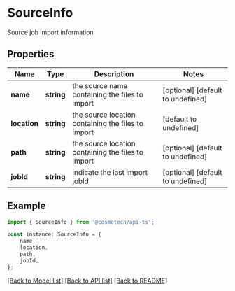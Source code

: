 # SourceInfo

Source job import information

## Properties

Name | Type | Description | Notes
------------ | ------------- | ------------- | -------------
**name** | **string** | the source name containing the files to import | [optional] [default to undefined]
**location** | **string** | the source location containing the files to import | [default to undefined]
**path** | **string** | the source location containing the files to import | [optional] [default to undefined]
**jobId** | **string** | indicate the last import jobId | [optional] [default to undefined]

## Example

```typescript
import { SourceInfo } from '@cosmotech/api-ts';

const instance: SourceInfo = {
    name,
    location,
    path,
    jobId,
};
```

[[Back to Model list]](../README.md#documentation-for-models) [[Back to API list]](../README.md#documentation-for-api-endpoints) [[Back to README]](../README.md)
